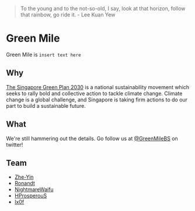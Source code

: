> To the young and
> to the not-so-old, I say,
> look at that horizon,
> follow that rainbow,
> go ride it. - Lee Kuan Yew

# Green Mile

Green Mile is `insert text here`

## Why

[The Singapore Green Plan 2030](https://www.greenplan.gov.sg) is a 
national sustainability movement which seeks to rally bold and 
collective action to tackle climate change. Climate change is a global 
challenge, and Singapore is taking firm actions to do our part to build 
a sustainable future.

## What

We're still hammering out the details. Go follow us at 
[@GreenMileBS](https://twitter.com/GreenMileBS) on twitter!

## Team

- [Zhe-Yin](https://github.com/Zhe-Yin)
- [Ronandt](https://github.com/Ronandt)
- [NightmareWaifu](https://github.com/NightmareWaifu)
- [HProsperouS](https://github.com/HProsperouS)
- [lx0f](https://github.com/lx0f)
